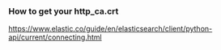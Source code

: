 
### How to get your http_ca.crt
https://www.elastic.co/guide/en/elasticsearch/client/python-api/current/connecting.html